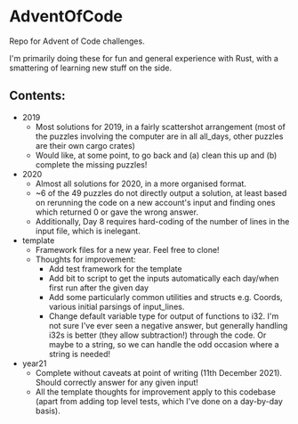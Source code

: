 # AdventOfCode

Repo for Advent of Code challenges.

I'm primarily doing these for fun and general experience with Rust, with a smattering of learning new stuff on the side.

## Contents:
- 2019
  - Most solutions for 2019, in a fairly scattershot arrangement (most of the puzzles involving the computer are in all all_days, other puzzles are their own cargo crates)
  - Would like, at some point, to go back and (a) clean this up and (b) complete the missing puzzles!
- 2020
  - Almost all solutions for 2020, in a more organised format.
  - ~6 of the 49 puzzles do not directly output a solution, at least based on rerunning the code on a new account's input and finding ones which returned 0 or gave the wrong answer.
  - Additionally, Day 8 requires hard-coding of the number of lines in the input file, which is inelegant.
- template
  - Framework files for a new year.  Feel free to clone!
  - Thoughts for improvement:
    - Add test framework for the template
    - Add bit to script to get the inputs automatically each day/when first run after the given day
    - Add some particularly common utilities and structs e.g. Coords, various initial parsings of input_lines.
    - Change default variable type for output of functions to i32.  I'm not sure I've ever seen a negative answer, but generally handling i32s is better (they allow subtraction!) through the code.  Or maybe to a string, so we can handle the odd occasion where a string is needed!
- year21
  - Complete without caveats at point of writing (11th December 2021). Should correctly answer for any given input!
  - All the template thoughts for improvement apply to this codebase (apart from adding top level tests, which I've done on a day-by-day basis).
